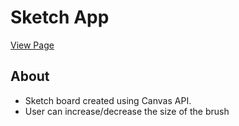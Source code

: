 # Sketch App

[View Page](https://amrdesai.github.io/sketch-app/)

## About
- Sketch board created using Canvas API.
- User can increase/decrease the size of the brush
